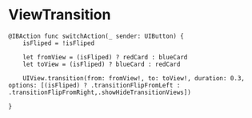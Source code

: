 # ViewTransition

<a href="https://github.com/iCoder86/ViewTransition/blob/master/TransitionOnView/TransitionOnView/ViewTransition.gif" title="made at imgflip.com"/></a>

    @IBAction func switchAction(_ sender: UIButton) {
        isFliped = !isFliped
        
        let fromView = (isFliped) ? redCard : blueCard
        let toView = (isFliped) ? blueCard : redCard
        
        UIView.transition(from: fromView!, to: toView!, duration: 0.3, options: [(isFliped) ? .transitionFlipFromLeft : .transitionFlipFromRight,.showHideTransitionViews])
        
    }
